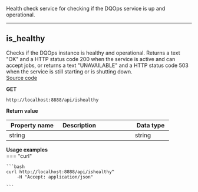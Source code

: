 Health check service for checking if the DQOps service is up and operational.  


___  
## is_healthy  
Checks if the DQOps instance is healthy and operational. Returns a text &quot;OK&quot; and a HTTP status code 200 when the service is active and can accept jobs,  or returns a text &quot;UNAVAILABLE&quot; and a HTTP status code 503 when the service is still starting or is shutting down.  
[Source code](https://github.com/dqops/dqo/blob/develop/distribution/python/dqops/client/api/healthcheck/is_healthy.py)
  

**GET**
```
http://localhost:8888/api/ishealthy  
```

**Return value**  
  
|&nbsp;Property&nbsp;name&nbsp;|&nbsp;Description&nbsp;&nbsp;&nbsp;&nbsp;&nbsp;&nbsp;&nbsp;&nbsp;&nbsp;&nbsp;&nbsp;&nbsp;&nbsp;&nbsp;&nbsp;&nbsp;&nbsp;&nbsp;&nbsp;&nbsp;&nbsp;|&nbsp;Data&nbsp;type&nbsp;|
|---------------|---------------------------------|-----------|
|string||string|








**Usage examples**  
=== "curl"
      
    ```bash
    curl http://localhost:8888/api/ishealthy^
		-H "Accept: application/json"

    ```


